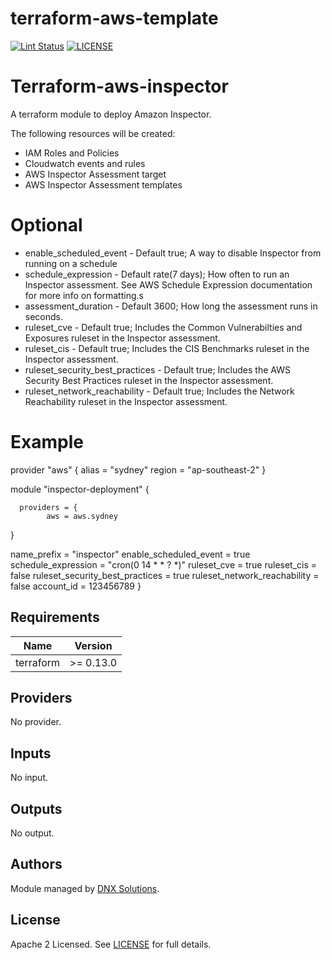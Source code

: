 # terraform-aws-template

[![Lint Status](https://github.com/DNXLabs/terraform-aws-template/workflows/Lint/badge.svg)](https://github.com/DNXLabs/terraform-aws-template/actions)
[![LICENSE](https://img.shields.io/github/license/DNXLabs/terraform-aws-template)](https://github.com/DNXLabs/terraform-aws-template/blob/master/LICENSE)

<!--- BEGIN_TF_DOCS --->
# Terraform-aws-inspector

A terraform module to deploy Amazon Inspector.

The following resources will be created:

- IAM Roles and Policies
- Cloudwatch events and rules
- AWS Inspector Assessment target
- AWS Inspector Assessment templates

# Optional

- enable_scheduled_event - Default true; A way to disable Inspector from running on a schedule
- schedule_expression - Default rate(7 days); How often to run an Inspector assessment. See AWS Schedule Expression documentation for more info on formatting.s
- assessment_duration - Default 3600; How long the assessment runs in seconds.
- ruleset_cve - Default true; Includes the Common Vulnerabilties and Exposures ruleset in the Inspector assessment.
- ruleset_cis - Default true; Includes the CIS Benchmarks ruleset in the Inspector assessment.
- ruleset_security_best_practices - Default true; Includes the AWS Security Best Practices ruleset in the Inspector assessment.
- ruleset_network_reachability - Default true; Includes the Network Reachability ruleset in the Inspector assessment.

# Example

provider "aws" {
  alias   = "sydney"
  region  = "ap-southeast-2"
}

module "inspector-deployment" {

      providers = {
            aws = aws.sydney
  }

  name_prefix                     = "inspector"
  enable_scheduled_event          = true
  schedule_expression             = "cron(0 14 * * ? *)"
  ruleset_cve                     = true
  ruleset_cis                     = false
  ruleset_security_best_practices = true
  ruleset_network_reachability    = false
  account_id                      = 123456789
}
## Requirements

| Name | Version |
|------|---------|
| terraform | >= 0.13.0 |

## Providers

No provider.

## Inputs

No input.

## Outputs

No output.

<!--- END_TF_DOCS --->

## Authors

Module managed by [DNX Solutions](https://github.com/DNXLabs).

## License

Apache 2 Licensed. See [LICENSE](https://github.com/DNXLabs/terraform-aws-template/blob/master/LICENSE) for full details.